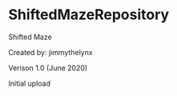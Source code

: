 # ShiftedMazeRepository
Shifted Maze

Created by: jimmythelynx

Verison 1.0 (June 2020)

Initial upload
